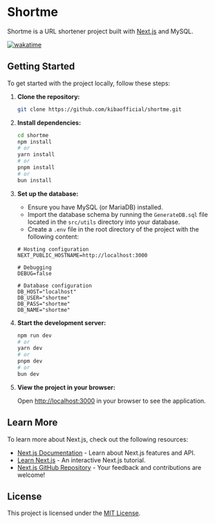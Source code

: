 # Shortme

Shortme is a URL shortener project built with [Next.js](https://nextjs.org/) and MySQL.

[![wakatime](https://wakatime.com/badge/user/8300a2f0-77bf-425e-bf9d-5ceed008c503/project/41c0349b-0963-419b-a6c5-fd1ca710984f.svg)](https://wakatime.com/badge/user/8300a2f0-77bf-425e-bf9d-5ceed008c503/project/41c0349b-0963-419b-a6c5-fd1ca710984f)

## Getting Started

To get started with the project locally, follow these steps:

1. **Clone the repository:**

    ```bash
    git clone https://github.com/kibaofficial/shortme.git
    ```

2. **Install dependencies:**

    ```bash
    cd shortme
    npm install
    # or
    yarn install
    # or
    pnpm install
    # or
    bun install
    ```

3. **Set up the database:**

    - Ensure you have MySQL (or MariaDB) installed.
    - Import the database schema by running the `GenerateDB.sql` file located in the `src/utils` directory into your database.
    - Create a `.env` file in the root directory of the project with the following content:

    ```env
    # Hosting configuration
    NEXT_PUBLIC_HOSTNAME=http://localhost:3000

    # Debugging
    DEBUG=false

    # Database configuration
    DB_HOST="localhost"
    DB_USER="shortme"
    DB_PASS="shortme"
    DB_NAME="shortme"
    ```

4. **Start the development server:**

    ```bash
    npm run dev
    # or
    yarn dev
    # or
    pnpm dev
    # or
    bun dev
    ```

5. **View the project in your browser:**

    Open [http://localhost:3000](http://localhost:3000) in your browser to see the application.

## Learn More

To learn more about Next.js, check out the following resources:

- [Next.js Documentation](https://nextjs.org/docs) - Learn about Next.js features and API.
- [Learn Next.js](https://nextjs.org/learn) - An interactive Next.js tutorial.
- [Next.js GitHub Repository](https://github.com/vercel/next.js/) - Your feedback and contributions are welcome!

## License

This project is licensed under the [MIT License](LICENSE).

